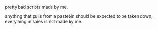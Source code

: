 pretty bad scripts made by me.

anything that pulls from a pastebin should be expected to be taken down, everything in spies is not made by me.
